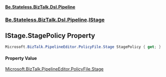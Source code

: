 #### [Be.Stateless.BizTalk.Dsl.Pipeline](README.md 'README')
### [Be.Stateless.BizTalk.Dsl.Pipeline](Be.Stateless.BizTalk.Dsl.Pipeline.md 'Be.Stateless.BizTalk.Dsl.Pipeline').[IStage](IStage.md 'Be.Stateless.BizTalk.Dsl.Pipeline.IStage')

## IStage.StagePolicy Property

```csharp
Microsoft.BizTalk.PipelineEditor.PolicyFile.Stage StagePolicy { get; }
```

#### Property Value
[Microsoft.BizTalk.PipelineEditor.PolicyFile.Stage](https://docs.microsoft.com/en-us/dotnet/api/Microsoft.BizTalk.PipelineEditor.PolicyFile.Stage 'Microsoft.BizTalk.PipelineEditor.PolicyFile.Stage')